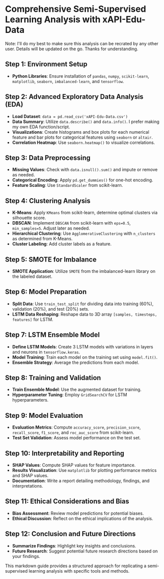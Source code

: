 # Comprehensive Semi-Supervised Learning Analysis with xAPI-Edu-Data

Note: I'll do my best to make sure this analysis can be recrated by any other user. Details will be updated on the go. Thanks for understanding. 

## Step 1: Environment Setup
- **Python Libraries**: Ensure installation of `pandas`, `numpy`, `scikit-learn`, `matplotlib`, `seaborn`, `imbalanced-learn`, and `tensorflow`.

## Step 2: Advanced Exploratory Data Analysis (EDA)
- **Load Dataset**: `data = pd.read_csv('xAPI-Edu-Data.csv')`
- **Data Summary**: Utilize `data.describe()` and `data.info()`. I prefer making my own EDA function/script. 
- **Visualizations**: Create histograms and box plots for each numerical feature and bar plots for categorical features using `seaborn` or `altair`.
- **Correlation Heatmap**: Use `seaborn.heatmap()` to visualize correlations.

## Step 3: Data Preprocessing
- **Missing Values**: Check with `data.isnull().sum()` and impute or remove as needed.
- **Categorical Encoding**: Apply `pd.get_dummies()` for one-hot encoding.
- **Feature Scaling**: Use `StandardScaler` from scikit-learn.

## Step 4: Clustering Analysis
- **K-Means**: Apply `KMeans` from scikit-learn, determine optimal clusters via silhouette score.
- **DBSCAN**: Implement `DBSCAN` from scikit-learn with `eps=0.5`, `min_samples=5`. Adjust later as needed. 
- **Hierarchical Clustering**: Use `AgglomerativeClustering` with `n_clusters` as determined from K-Means.
- **Cluster Labeling**: Add cluster labels as a feature.

## Step 5: SMOTE for Imbalance
- **SMOTE Application**: Utilize `SMOTE` from the imbalanced-learn library on the labeled dataset.

## Step 6: Model Preparation
- **Split Data**: Use `train_test_split` for dividing data into training (60%), validation (20%), and test (20%) sets.
- **LSTM Data Reshaping**: Reshape data to 3D array `[samples, timesteps, features]` for LSTM.

## Step 7: LSTM Ensemble Model
- **Define LSTM Models**: Create 3 LSTM models with variations in layers and neurons in `tensorflow.keras`.
- **Model Training**: Train each model on the training set using `model.fit()`.
- **Ensemble Strategy**: Average the predictions from each model.

## Step 8: Training and Validation
- **Train Ensemble Model**: Use the augmented dataset for training.
- **Hyperparameter Tuning**: Employ `GridSearchCV` for LSTM hyperparameters.

## Step 9: Model Evaluation
- **Evaluation Metrics**: Compute `accuracy_score`, `precision_score`, `recall_score`, `f1_score`, and `roc_auc_score` from scikit-learn.
- **Test Set Validation**: Assess model performance on the test set.

## Step 10: Interpretability and Reporting
- **SHAP Values**: Compute SHAP values for feature importance.
- **Results Visualization**: Use `matplotlib` for plotting performance metrics and SHAP values.
- **Documentation**: Write a report detailing methodology, findings, and interpretations.

## Step 11: Ethical Considerations and Bias
- **Bias Assessment**: Review model predictions for potential biases.
- **Ethical Discussion**: Reflect on the ethical implications of the analysis.

## Step 12: Conclusion and Future Directions
- **Summarize Findings**: Highlight key insights and conclusions.
- **Future Research**: Suggest potential future research directions based on your findings.

This markdown guide provides a structured approach for replicating a semi-supervised learning analysis with specific tools and methods.
